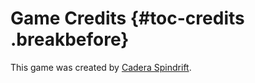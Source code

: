 # Game Credits {#toc-credits .breakbefore}

This game was created by <a href="mailto:caderaspindrift@gmail.com">Cadera Spindrift</a>.

